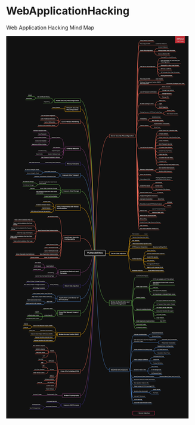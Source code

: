# WebApplicationHacking
Web Application Hacking Mind Map

![Web Application Hacking](WebApplicationVulnerabilities.png)
